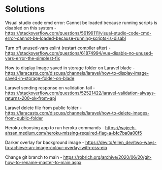 # Solutions

Visual studio code cmd error: Cannot be loaded because running scripts is disabled on this system - 
https://stackoverflow.com/questions/56199111/visual-studio-code-cmd-error-cannot-be-loaded-because-running-scripts-is-disabl

Turn off unused-vars eslint (restart compiler after) - 
https://stackoverflow.com/questions/61874994/vue-disable-no-unused-vars-error-the-simplest-fix

How to display Image saved in storage folder on Laravel blade - 
https://laracasts.com/discuss/channels/laravel/how-to-display-image-saved-in-storage-folder-on-blade

Laravel sending response on validation fail -
https://stackoverflow.com/questions/52521422/laravel-validation-always-returns-200-ok-from-api

Laravel delete file from public folder - https://laracasts.com/discuss/channels/laravel/how-to-delete-images-from-public-folder

Heroku choosing app to run heroku commands - https://wajeeh-ahsan.medium.com/heroku-missing-required-flag-a-bfc7ba0a00f5

Darker overlay for background image - https://dev.to/ellen_dev/two-ways-to-achieve-an-image-colour-overlay-with-css-eio

Change git branch to main - https://robrich.org/archive/2020/06/20/git-how-to-rename-master-to-main.aspx
